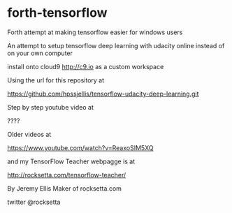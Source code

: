 # forth-tensorflow
Forth attempt at making tensorflow easier for windows users







An attempt to setup tensorflow deep learning with udacity online instead of on your own computer









install onto cloud9 http://c9.io as a custom workspace

Using the url for this repository at

https://github.com/hpssjellis/tensorflow-udacity-deep-learning.git






Step by step youtube video at 

????


Older videos at

https://www.youtube.com/watch?v=ReaxoSIM5XQ


and my TensorFlow Teacher webpagge is at

http://rocksetta.com/tensorflow-teacher/







By Jeremy Ellis Maker of rocksetta.com 

twitter @rocksetta













